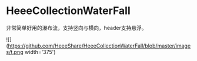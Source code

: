 # HeeeCollectionWaterFall
非常简单好用的瀑布流，支持竖向与横向，header支持悬浮。

![](https://github.com/HeeeShare/HeeeCollectionWaterFall/blob/master/images/t.png width='375')
